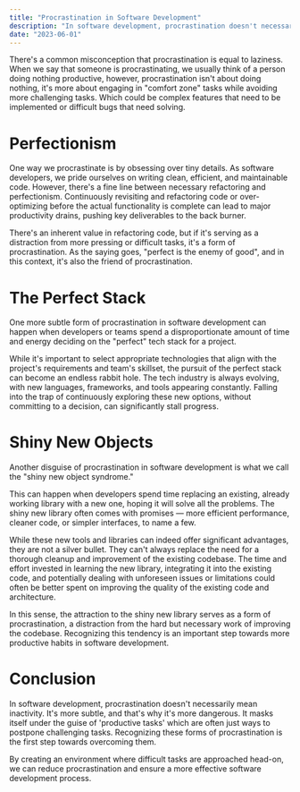 ```yaml
---
title: "Procrastination in Software Development"
description: "In software development, procrastination doesn't necessarily mean inactivity. It's more subtle, and that's why it's more dangerous."
date: "2023-06-01"
---
```


There's a common misconception that procrastination is equal to laziness. When we say that someone is procrastinating, we usually think of a person doing nothing productive, however, procrastination isn't about doing nothing, it's more about engaging in "comfort zone" tasks while avoiding more challenging tasks. Which could be complex features that need to be implemented or difficult bugs that need solving.

# Perfectionism

One way we procrastinate is by obsessing over tiny details. As software developers, we pride ourselves on writing clean, efficient, and maintainable code. However, there's a fine line between necessary refactoring and perfectionism. Continuously revisiting and refactoring code or over-optimizing before the actual functionality is complete can lead to major productivity drains, pushing key deliverables to the back burner.

There's an inherent value in refactoring code, but if it's serving as a distraction from more pressing or difficult tasks, it's a form of procrastination. As the saying goes, "perfect is the enemy of good", and in this context, it's also the friend of procrastination.

# The Perfect Stack

One more subtle form of procrastination in software development can happen when developers or teams spend a disproportionate amount of time and energy deciding on the "perfect" tech stack for a project.

While it's important to select appropriate technologies that align with the project's requirements and team's skillset, the pursuit of the perfect stack can become an endless rabbit hole. The tech industry is always evolving, with new languages, frameworks, and tools appearing constantly. Falling into the trap of continuously exploring these new options, without committing to a decision, can significantly stall progress.

# Shiny New Objects

Another disguise of procrastination in software development is what we call the "shiny new object syndrome."

This can happen when developers spend time replacing an existing, already working library with a new one, hoping it will solve all the problems. The shiny new library often comes with promises — more efficient performance, cleaner code, or simpler interfaces, to name a few.

While these new tools and libraries can indeed offer significant advantages, they are not a silver bullet. They can't always replace the need for a thorough cleanup and improvement of the existing codebase. The time and effort invested in learning the new library, integrating it into the existing code, and potentially dealing with unforeseen issues or limitations could often be better spent on improving the quality of the existing code and architecture.

In this sense, the attraction to the shiny new library serves as a form of procrastination, a distraction from the hard but necessary work of improving the codebase. Recognizing this tendency is an important step towards more productive habits in software development.

# Conclusion

In software development, procrastination doesn't necessarily mean inactivity. It's more subtle, and that's why it's more dangerous. It masks itself under the guise of 'productive tasks' which are often just ways to postpone challenging tasks. Recognizing these forms of procrastination is the first step towards overcoming them.

By creating an environment where difficult tasks are approached head-on, we can reduce procrastination and ensure a more effective software development process.
